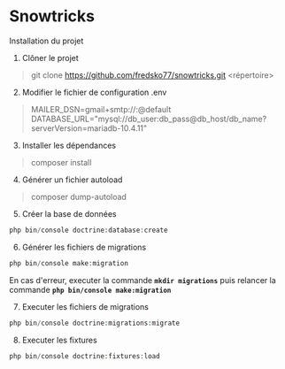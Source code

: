 # Snowtricks

Installation du projet 

1. Clôner le projet
> git clone https://github.com/fredsko77/snowtricks.git <répertoire>

2. Modifier le fichier de configuration .env
> MAILER_DSN=gmail+smtp://:@default   
> DATABASE_URL="mysql://db_user:db_pass@db_host/db_name?serverVersion=mariadb-10.4.11"

3. Installer les dépendances 
> composer install 

4. Générer un fichier autoload 
> composer dump-autoload

5. Créer la base de données 
```php 
php bin/console doctrine:database:create
```

6. Générer les fichiers de migrations 
```php
php bin/console make:migration
``` 
En cas d'erreur, executer la commande **`mkdir migrations`** puis relancer la commande **`php bin/console make:migration`**

7. Executer les fichiers de migrations 
```php 
php bin/console doctrine:migrations:migrate
```

8. Executer les fixtures 
```php 
php bin/console doctrine:fixtures:load
```
